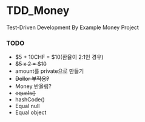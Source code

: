 # TDD_Money
Test-Driven Development By Example Money Project


### TODO

- $5 + 10CHF = $10(환율이 2:1인 경우)
- ~~$5 x 2 = $10~~
- amount를 private으로 만들기
- ~~Dollor 부작용?~~
- Money 반올림?
- ~~equals()~~
- hashCode()
- Equal null
- Equal object
